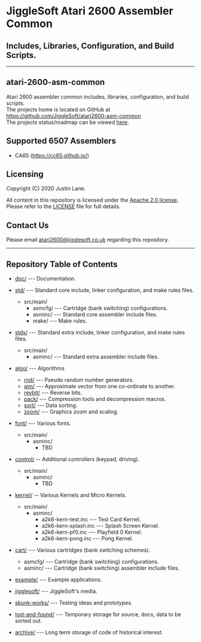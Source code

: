 # JiggleSoft Atari 2600 Assembler Common
## Includes, Libraries, Configuration, and Build Scripts. 

---

## atari-2600-asm-common

Atari 2600 assembler common includes, libraries, configuration, and build scripts.\
The projects home is located on GitHub at https://github.com/JiggleSoft/atari2600-asm-common \
The projects status/roadmap can be viewed [here](README-STATUS.md).

## Supported 6507 Assemblers

 * CA65 (https://cc65.github.io/)

## Licensing

Copyright (C) 2020 Justin Lane.

All content in this repository is licensed under the [Apache 2.0 license](LICENSE-2.0.txt).\
Please refer to the [LICENSE](LICENSE) file for full details.

## Contact Us

Please email atari2600@jigglesoft.co.uk regarding this repository.

---

## Repository Table of Contents

 * [doc/](doc/) --- Documentation.

 * [std/](std/) --- Standard core include, linker configuration, and make rules files.
   * src/main/
     * asmcfg/ --- Cartridge (bank switching) configurations.
     * asminc/ --- Standard core assembler include files.
     * make/ --- Make rules.

 * [stdx/](stdx/) --- Standard extra include, linker configuration, and make rules files.
   * src/main/
     * asminc/ --- Standard extra assembler include files.

 * [algo/](algo/) --- Algorithms
   * [rnd/](algo/rnd/) --- Pseudo random number generators.
   * [aim/](algo/aim/) --- Approximate vector from one co-ordinate to another.
   * [revbit/](algo/revbit/) --- Reverse bits.
   * [pack/](algo/pack/) --- Compression tools and decompression macros.
   * [sort/](algo/sort/) --- Data sorting.
   * [zoom/](algo/zoom/) --- Graphics zoom and scaling.

 * [font/](font/) --- Various fonts.
   * src/main/
     * asminc/
       * TBD

 * [control/](control/) -- Additional controllers (keypad, driving).
     * src/main/
         * asminc/
             * TBD

 * [kernel/](kernel/) -- Various Kernels and Micro Kernels.
   * src/main/
     * asminc/
       * a2k6-kern-test.inc --- Test Card Kernel.
       * a2k6-kern-splash.inc --- Splash Screen Kernel.
       * a2k6-kern-pf0.inc --- Playfield 0 Kernel.
       * a2k6-kern-pong.inc --- Pong Kernel. 

 * [cart/](cart/) --- Various cartridges (bank switching schemes).
     * asmcfg/ --- Cartridge (bank switching) configurations.
     * asminc/ --- Cartridge (bank switching) assembler include files.

 * [example/](example/) --- Example applications.

 * [jigglesoft/](jigglesoft/) --- JiggleSoft's media.

 * [skunk-works/](skunk-works/) --- Testing ideas and prototypes. 

 * [lost-and-found/](lost-and-found/) --- Temporary storage for source, docs, data to be sorted out.

 * [archive/](archive/) --- Long term storage of code of historical interest.
